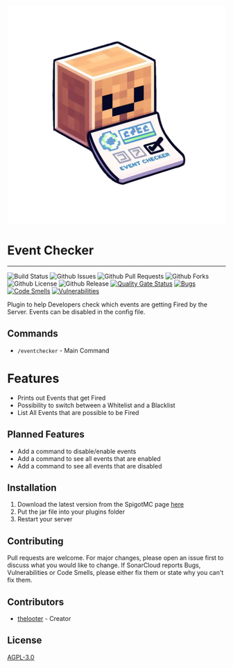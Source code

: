 <div align="center">
<img src="logo.png">
</div>

# Event Checker

--- 

![Build Status](https://github.com/thelooter/EventChecker/actions/workflows/gradle.yml/badge.svg)
![Github Issues](https://img.shields.io/github/issues/thelooter/EventChecker)
![Github Pull Requests](https://img.shields.io/github/issues-pr/thelooter/EventChecker)
![Github Forks](https://img.shields.io/github/forks/thelooter/EventChecker)
![Github License](https://img.shields.io/github/license/thelooter/EventChecker)
![Github Release](https://img.shields.io/github/v/release/thelooter/EventChecker)
[![Quality Gate Status](https://sonarcloud.io/api/project_badges/measure?project=thelooter_EventChecker&metric=alert_status)](https://sonarcloud.io/summary/new_code?id=thelooter_EventChecker)
[![Bugs](https://sonarcloud.io/api/project_badges/measure?project=thelooter_EventChecker&metric=bugs)](https://sonarcloud.io/summary/new_code?id=thelooter_EventChecker)
[![Code Smells](https://sonarcloud.io/api/project_badges/measure?project=thelooter_EventChecker&metric=code_smells)](https://sonarcloud.io/summary/new_code?id=thelooter_EventChecker)
[![Vulnerabilities](https://sonarcloud.io/api/project_badges/measure?project=thelooter_EventChecker&metric=vulnerabilities)](https://sonarcloud.io/summary/new_code?id=thelooter_EventChecker)

Plugin to help Developers check which events are getting Fired by the Server.
Events can be disabled in the config file.

## Commands
 - `/eventchecker` - Main Command

# Features
- Prints out Events that get Fired
- Possibility to switch between a Whitelist and a Blacklist
- List All Events that are possible to be Fired


## Planned Features

- Add a command to disable/enable events
- Add a command to see all events that are enabled
- Add a command to see all events that are disabled


## Installation
1. Download the latest version from the SpigotMC page [here](https://www.spigotmc.org/resources/eventchecker.103336/)
2. Put the jar file into your plugins folder
3. Restart your server

## Contributing
Pull requests are welcome. For major changes, please open an issue first to discuss what you would like to change.
If SonarCloud reports Bugs, Vulnerabilities or Code Smells, please either fix them or state why you can't fix them.

## Contributors
- [thelooter](https://github,com/thelooter) - Creator

## License
[AGPL-3.0](https://choosealicense.com/licenses/agpl-3.0/)